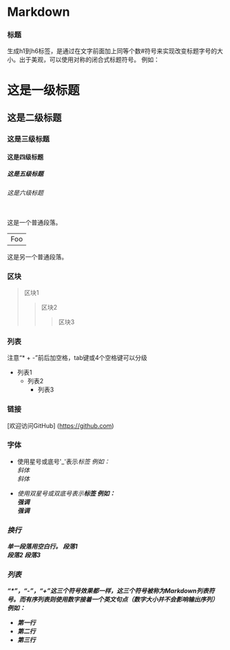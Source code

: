 # Markdown #

### 标题 ###
生成h1到h6标签，是通过在文字前面加上同等个数#符号来实现改变标题字号的大小。出于美观，可以使用对称的闭合式标题符号。
例如：
<br>
# 这是一级标题 #
## 这是二级标题 ##
### 这是三级标题 ###
#### 这是四级标题 ####
##### 这是五级标题 #####
###### 这是六级标题 ######

<br>
这是一个普通段落。
<table>
  <tr>
      <td>Foo</td>
  <tr>
</table>
这是另一个普通段落。

### 区块 ###
>区块1
>>区块2
>>>区块3

### 列表 ###
注意“* + -”前后加空格，tab键或4个空格键可以分级
 * 列表1
   + 列表2
     - 列表3

### 链接 ###
[欢迎访问GitHub] (https://github.com)


### 字体 ###
* 使用星号或底号'_'表示<em>标签
  例如：<br>
  *斜体*<br> 
  _斜体_<br>

* 使用双星号或双底号表示<strong>标签
  例如：<br>
  **强调**<br> 
  __强调__<br>
 
 
### 换行 ###
单一段落用空白行。
段落1<br>段落2
段落3

### 列表 ###
“*”，“-”，“+”这三个符号效果都一样，这三个符号被称为Markdown列表符号。而有序列表则使用数字接着一个英文句点（数字大小并不会影响输出序列）
例如：
* 第一行
* 第二行
* 第三行

